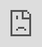 ```yaml
---
title: "Why Can't You Put a Yeti Rambler in the Freezer?"
description: ""
date: 2022-05-18
categories: 
tags: 
thumbnail: https://tse1.mm.bing.net/th?q=Why%20Can%27T%20You%20Put%20A%20Yeti%20Rambler%20In%20The%20Freezer%3F&w=800&h=500&c=1&rs=1
author: "Osgood"
showToc: true
TocOpen: true
draft: false
hidemeta: false
comments: false
disableHLJS: true # to disable highlightjs
disableShare: false
disableHLJS: false
hideSummary: false
searchHidden: true
ShowReadingTime: true
ShowBreadCrumbs: true
ShowPostNavLinks: true
ShowWordCount: true
ShowRssButtonInSectionTermList: true
UseHugoToc: false
ShowShareButtons: true
---
```


<center>
	<img src="https://tse1.mm.bing.net/th?q=Why%20Can%27T%20You%20Put%20A%20Yeti%20Rambler%20In%20The%20Freezer%3F&w=800&h=500&c=1&rs=1" alt="Why Can'T You Put A Yeti Rambler In The Freezer?" width="800" height="500" style="display: block; width: 100%; height: auto">
</center>

<p>Yeti Ramblers are the ideal beverage holders for activities like camping, hunting, and fishing. They are designed to keep your drinks hot or cold for a long period of time. But can you put a Yeti Rambler in the freezer?</p>

<p>The short answer is no, you should not put a Yeti Rambler in the freezer. The insulation will help keep your drinks cold, but the freezing temperatures can cause the stainless steel to crack. This can lead to leaking. Additionally, the plastic lid and handle may be damaged by the cold temperatures.</p>

<p>Yeti Ramblers are designed to keep your drinks cold without having to put them into the freezer. The insulation is made of a vacuum-insulated stainless steel double wall and is designed to keep your drinks cold for hours. The lid is made of durable kitchen-grade stainless steel and is designed to prevent spills. The handle is made of tough polypropylene and is designed to stay cool to the touch.</p>

<p>If you want to keep your drinks cold without having to put them in the freezer, the Yeti Rambler is the perfect choice. It has a double-wall vacuum insulation that will keep your drinks cold for hours. The stainless steel lid and handle are both designed to keep your drinks safe and secure. They are also designed to stay cool to the touch, so you won't have to worry about your hands getting cold.</p>

<p>The Yeti Rambler is also great for keeping hot drinks hot. The double-wall vacuum insulation will keep your drinks hot for hours. The stainless steel lid and handle are both designed to keep your drinks safe and secure. Additionally, the handle is designed to stay cool to the touch, so you won't have to worry about your hands getting too hot.</p>

<h2>Why Can't You Put a Yeti Rambler in the Freezer?</h2>

<p>Again, the simple answer is no, you should not put a Yeti Rambler in the freezer. The insulation will help keep your drinks cold, but the freezing temperatures can cause the stainless steel to crack. This can lead to leaking. The plastic lid and handle may also be damaged by the cold temperatures.</p>

<p>The insulation in the Yeti Rambler is made of a vacuum-insulated stainless steel double wall and is designed to keep your drinks cold for hours. The lid and handle are both made of durable kitchen-grade stainless steel and are designed to keep your drinks safe and secure. The handle is also designed to stay cool to the touch.</p>

<p>The Yeti Rambler is designed to keep your drinks cold without having to put them in the freezer. The insulation and the lid and handle are all made to keep your drinks cold for hours. The handle is also designed to stay cool to the touch, so you won't have to worry about your hands getting cold.</p>

<h2>How Do You Keep Your Drinks Cold Without Having to Put Them in the Freezer?</h2>

<p>The best way to keep your drinks cold without having to put them in the freezer is to use a Yeti Rambler. The double-wall vacuum insulation will keep your drinks cold for hours. The stainless steel lid and handle are both designed to keep your drinks safe and secure. The handle is also designed to stay cool to the touch, so you won't have to worry about your hands getting too cold.</p>

<p>You can also use ice packs or ice cubes to keep your drinks cold. However, these can be messy and can dilute the flavor of your drinks. Additionally, they will eventually melt and you will need to replace them.</p>

<h2>Are There Any Other Benefits of Using a Yeti Rambler?</h2>

<p>Yes, there are several other benefits of using a Yeti Rambler. For one, the vacuum insulation helps keep your drinks at a consistent temperature, so you don't have to worry about your drinks getting too hot or too cold. Additionally, the stainless steel lid and handle are designed to keep your drinks safe and secure. The handle is also designed to stay cool to the touch, so you won't have to worry about your hands getting too cold.</p>

<p>The Yeti Rambler is also great for keeping hot drinks hot. The double-wall vacuum insulation will keep your drinks hot for hours. The stainless steel lid and handle are both designed to keep your drinks safe and secure. Additionally, the handle is designed to stay cool to the touch, so you won't have to worry about your hands getting too hot.</p>

<h2>Frequently Asked Questions</h2>

<h3>Can You Put a Yeti Rambler in the Freezer?</h3>

<p>No, you should not put a Yeti Rambler in the freezer. The insulation will help keep your drinks cold, but the freezing temperatures can cause the stainless steel to crack. This can lead to leaking. Additionally, the plastic lid and handle may be damaged by the cold temperatures.</p>

<h3>What Is the Best Way to Keep Your Drinks Cold Without Having to Put Them in the Freezer?</h3>

<p>The best way to keep your drinks cold without having to put them in the freezer is to use a Yeti Rambler. The double-wall vacuum insulation will keep your drinks cold for hours. The stainless steel lid and handle are both designed to keep your drinks safe and secure. The handle is also designed to stay cool to the touch, so you won't have to worry about your hands getting too cold.</p>

<h3>Are There Any Other Benefits of Using a Yeti Rambler?</h3>

<p>Yes, there are several other benefits of using a Yeti Rambler. For one, the vacuum insulation helps keep your drinks at a consistent temperature, so you don't have to worry about your drinks getting too hot or too cold. Additionally, the stainless steel lid and handle are designed to keep your drinks safe and secure. The handle is also designed to stay cool to the touch, so you won't have to worry about your hands getting too cold.</p>

<h3>Are Yeti Ramblers Good for Keeping Hot Drinks Hot?</h3>

<p>Yes, Yeti Ramblers are great for keeping hot drinks hot. The double-wall vacuum insulation will keep your drinks hot for hours. The stainless steel lid and handle are both designed to keep your drinks safe and secure. Additionally, the handle is designed to stay cool to the touch, so you won't have to worry about your hands getting too hot.</p>

<h3>Do You Need to Replace Ice Packs or Ice Cubes Often?</h3>

<p>Yes, you will need to replace ice packs or ice cubes often, as they will eventually melt. Ice packs and ice cubes can be messy and can dilute the flavor of your drinks.</p>

<h3>Can You Put Anything Other than Drinks in a Yeti Rambler?</h3>

<p>Yes, you can put other items in a Yeti Rambler. However, it is not recommended as it could damage the insulation and the lid and handle. It is best to use a Yeti Rambler only for drinks.</p>

<h3>Is a Yeti Rambler Dishwasher Safe?</h3>

<p>Yes, a Yeti Rambler is dishwasher safe. However, it is best to hand wash it with mild soap and warm water as this will help preserve the insulation and the lid and handle.</p>

<h3>Can You Put a Hot Drink in a Yeti Rambler?</h3>

<p>Yes, you can put a hot drink in a Yeti Rambler. The double-wall vacuum insulation will keep your drinks hot for hours. The stainless steel lid and handle are both designed to keep your drinks safe and secure. Additionally, the handle is designed to stay cool to the touch, so you won't have to worry about your hands getting too hot.</p>

<h3>Is It Safe to Put a Yeti Rambler in Your Car?</h3>

<p>Yes, it is safe to put a Yeti Rambler in your car. The double-wall vacuum insulation will keep your drinks cold for hours. The stainless steel lid and handle are both designed to keep your drinks safe and secure. Additionally, the handle is designed to stay cool to the touch, so you won't have to worry about your hands getting too cold.</p>

<h3>Can You Put a Yeti Rambler in the Microwave?</h3>

<p>No, you should not put a Yeti Rambler in the microwave. The insulation, lid, and handle may be damaged by the microwaves.</p>

<h3>Can You Put a Yeti Rambler in the Dishwasher?</h3>

<p>Yes, you can put a Yeti Rambler in the dishwasher. However, it is best to hand wash it with mild soap and warm water as this will help preserve the insulation and the lid and handle.</p

<div style="position: relative; padding-bottom: 56.25%; overflow: hidden"><iframe src="https://www.youtube.com/embed/-1O8HXUhyBg" frameborder="0" allow="accelerometer; autoplay; clipboard-write; encrypted-media; gyroscope; picture-in-picture; web-share" allowfullscreen style="position: absolute; top: 0; left: 0; width: 100%; height: 100%;"></iframe>
</div>